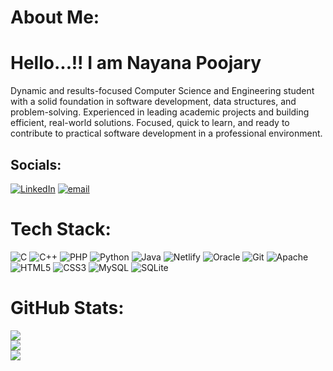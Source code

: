 # About Me:
# Hello...!! I am Nayana Poojary
 
Dynamic and results-focused Computer Science and Engineering student with a solid foundation in software development, data structures, and problem-solving. Experienced in leading academic projects and building efficient, real-world solutions. Focused, quick to learn, and ready to contribute to practical software development in a professional environment.


##  Socials:
[![LinkedIn](https://img.shields.io/badge/LinkedIn-%230077B5.svg?logo=linkedin&logoColor=white)](https://www.linkedin.com/in/nayana-poojary) [![email](https://img.shields.io/badge/Email-D14836?logo=gmail&logoColor=white)](mailto:nayanapoojary2004@gmail.com) 

#  Tech Stack:
![C](https://img.shields.io/badge/c-%2300599C.svg?style=for-the-badge&logo=c&logoColor=white) ![C++](https://img.shields.io/badge/c++-%2300599C.svg?style=for-the-badge&logo=c%2B%2B&logoColor=white) ![PHP](https://img.shields.io/badge/php-%23777BB4.svg?style=for-the-badge&logo=php&logoColor=white) ![Python](https://img.shields.io/badge/python-3670A0?style=for-the-badge&logo=python&logoColor=ffdd54) ![Java](https://img.shields.io/badge/java-%23ED8B00.svg?style=for-the-badge&logo=openjdk&logoColor=white) ![Netlify](https://img.shields.io/badge/netlify-%23000000.svg?style=for-the-badge&logo=netlify&logoColor=#00C7B7) ![Oracle](https://img.shields.io/badge/Oracle-F80000?style=for-the-badge&logo=oracle&logoColor=white) ![Git](https://img.shields.io/badge/git-%23F05033.svg?style=for-the-badge&logo=git&logoColor=white) ![Apache](https://img.shields.io/badge/apache-%23D42029.svg?style=for-the-badge&logo=apache&logoColor=white) ![HTML5](https://img.shields.io/badge/html5-%23E34F26.svg?style=for-the-badge&logo=html5&logoColor=white) ![CSS3](https://img.shields.io/badge/css3-%231572B6.svg?style=for-the-badge&logo=css3&logoColor=white) ![MySQL](https://img.shields.io/badge/mysql-4479A1.svg?style=for-the-badge&logo=mysql&logoColor=white) ![SQLite](https://img.shields.io/badge/sqlite-%2307405e.svg?style=for-the-badge&logo=sqlite&logoColor=white)
# GitHub Stats:
![](https://github-readme-stats.vercel.app/api?username=Nayanapoojary&theme=radical&hide_border=false&include_all_commits=false&count_private=false)<br/>
![](https://nirzak-streak-stats.vercel.app/?user=Nayanapoojary&theme=radical&hide_border=false)<br/>
![](https://github-readme-stats.vercel.app/api/top-langs/?username=Nayanapoojary&theme=radical&hide_border=false&include_all_commits=false&count_private=false&layout=compact)
